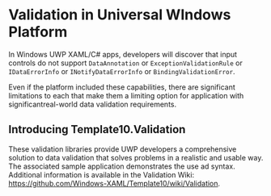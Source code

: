 # Validation in Universal WIndows Platform

In Windows UWP XAML/C# apps, developers will discover that input controls do not support `DataAnnotation` or `ExceptionValidationRule` or `IDataErrorInfo` or `INotifyDataErrorInfo` or `BindingValidationError`. 

Even if the platform included these capabilities, there are significant limitations to each that make them a limiting option for application with significantreal-world data validation requirements. 

## Introducing Template10.Validation

These validation libraries provide UWP developers a comprehensive solution to data validation that solves problems in a realistic and usable way. The associated sample application demonstrates the use ad syntax. Additional information is available in the Validation Wiki: https://github.com/Windows-XAML/Template10/wiki/Validation. 
